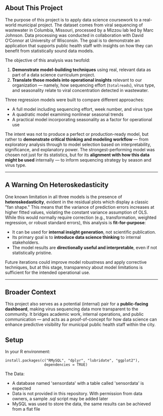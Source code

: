 ## About This Project

The purpose of this project is to apply data science coursework to a real-world municipal project. The dataset comes from viral sequencing of wastewater in Columbia, Missouri, processed by a Mizzou lab led by Marc Johnson. Data processing was conducted in collaboration with David O’Connor at University of Wisconsin. The goal is to demonstrate an application that supports public health staff with insights on how they can benefit from statistically sound data models.

The objective of this analysis was twofold:

1. **Demonstrate model-building techniques** using real, relevant data as part of a data science curriculum project.
2. **Translate those models into operational insights** relevant to our organization — namely, how sequencing effort (`totalreads`), virus type, and seasonality relate to viral concentration detected in wastewater.

Three regression models were built to compare different approaches:

- A full model including sequencing effort, week number, and virus type
- A quadratic model examining nonlinear seasonal trends
- A practical model incorporating seasonality as a factor for operational use

The intent was not to produce a perfect or production-ready model, but rather to **demonstrate critical thinking and modeling workflow** — from exploratory analysis through to model selection based on interpretability, significance, and explanatory power. The strongest-performing model was chosen not just for its statistics, but for its **alignment with how this data might be used** internally — to inform sequencing strategy by season and virus type.

---

## A Warning On Heteroskedasticity

One known limitation in all three models is the presence of **heteroskedasticity**, evident in the residual plots which display a classic "fan shape." This means that the variance of prediction errors increases at higher fitted values, violating the constant variance assumption of OLS. While this would normally require correction (e.g., transformation, weighted regression, or robust standard errors), this analysis is **fit-for-purpose**:

- It can be used for **internal insight generation**, not scientific publication.
- Its primary goal is to **introduce data science thinking** to internal stakeholders.
- The model results are **directionally useful and interpretable**, even if not statistically pristine.

Future iterations could improve model robustness and apply corrective techniques, but at this stage, transparency about model limitations is sufficient for the intended operational use.

---

## Broader Context

This project also serves as a potential (internal) pair for a **public-facing dashboard**, making virus sequencing data more transparent to the community. It bridges academic work, internal operations, and public communication — and acts as a proof-of-concept for how data science can enhance predictive visibility for municipal public health staff within the city.

## Setup
In your R environment:
```
install.packages(c("RMySQL", "dplyr", "lubridate", "ggplot2"),
                  dependencies = TRUE)
```
The Data:
- A database named 'sensordata' with a table called 'sensordata' is expected
- Data is not provided in this repository. With permission from data owners, a sample .sql script may be added later
- MySQL was used to store the data, the same results can be achieved from a flat file
